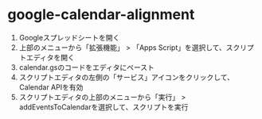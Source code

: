 # google-calendar-alignment
1. Googleスプレッドシートを開く
2. 上部のメニューから「拡張機能」 > 「Apps Script」を選択して、スクリプトエディタを開く
3. calendar.gsのコードをエディタにペースト
4. スクリプトエディタの左側の「サービス」アイコンをクリックして、Calendar APIを有効
5. スクリプトエディタの上部のメニューから「実行」 > addEventsToCalendarを選択して、スクリプトを実行
